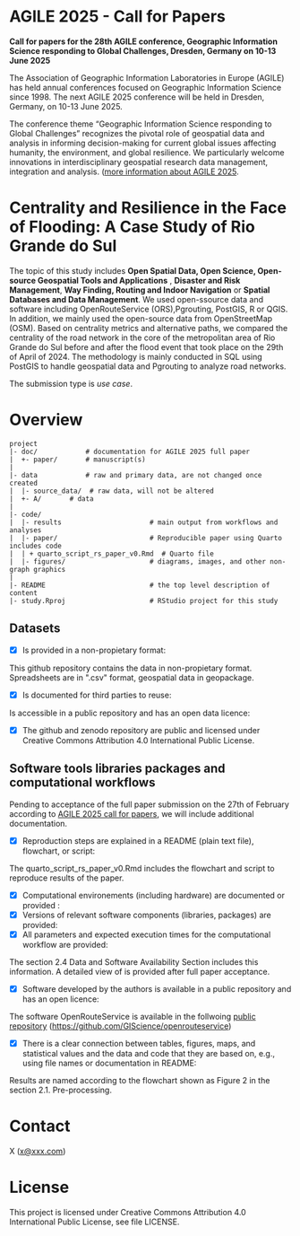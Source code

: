 # AGILE 2025 - Call for Papers
**Call for papers for the 28th AGILE conference, Geographic Information Science responding to Global Challenges, Dresden, Germany on 10-13 June 2025**

The Association of Geographic Information Laboratories in Europe (AGILE) has held annual conferences focused on Geographic Information Science since 1998. The next AGILE 2025 conference will be held in Dresden, Germany, on 10-13 June 2025.

The conference theme “Geographic Information Science responding to Global Challenges” recognizes the pivotal role of geospatial data and analysis in informing decision-making for current global issues affecting humanity, the environment, and global resilience. We particularly welcome innovations in interdisciplinary geospatial research data management, integration and analysis. ([more information about AGILE 2025](https://agile-gi.eu/conference-2025/call-for-papers-2025).

# Centrality and Resilience in the Face of Flooding: A Case Study of Rio Grande do Sul

The topic of this study includes __Open Spatial Data, Open Science, Open-source Geospatial Tools and Applications__ , __Disaster and Risk Management__, __Way Finding, Routing and Indoor Navigation__ or __Spatial Databases and Data Management__. We used open-ssource data and software including OpenRouteService (ORS),Pgrouting, PostGIS, R or QGIS. In addition, we mainly used the open-source data from OpenStreetMap (OSM). Based on centrality metrics and alternative paths, we compared the centrality of the road network in the core of the metropolitan area of Rio Grande do Sul before and after the flood event that took place on the 29th of April of 2024. The methodology is mainly conducted in SQL using PostGIS to handle geospatial data and Pgrouting to analyze road networks.

The submission type is _use case_.

# Overview

```
project
|- doc/            # documentation for AGILE 2025 full paper
|  +- paper/       # manuscript(s)
|
|- data            # raw and primary data, are not changed once created 
|  |- source_data/  # raw data, will not be altered
|  +- A/       # data
|
|- code/                           
|  |- results                      # main output from workflows and analyses
|  |- paper/                       # Reproducible paper using Quarto includes code
|  | + quarto_script_rs_paper_v0.Rmd  # Quarto file
|  |- figures/                     # diagrams, images, and other non-graph graphics
|
|- README                          # the top level description of content
|- study.Rproj                     # RStudio project for this study
```


## Datasets
- [x] Is provided in a non-propietary format:

This github repository contains the data in non-propietary format. Spreadsheets are in ".csv" format, geospatial data in geopackage.  

- [x] Is documented for third parties to reuse:

Is accessible in a public repository and has an open data licence:
- [x] The github and zenodo repository are public and licensed under Creative Commons Attribution 4.0 International Public License.

## Software tools libraries packages and computational workflows

Pending to acceptance of the full paper submission on the 27th of February according to [AGILE 2025 call for papers](https://agile-gi.eu/conference-2025/call-for-papers-2025), we will include additional documentation.
- [x] Reproduction steps are explained in a README (plain text file), flowchart, or script:

The quarto_script_rs_paper_v0.Rmd includes the flowchart and script to reproduce results of the paper.

- [x] Computational environements (including hardware) are documented or provided :
- [x] Versions of relevant software components (libraries, packages) are provided:
- [x] All parameters and expected execution times for the computational workflow are provided:

The section 2.4 Data and Software Availability Section includes this information. A detailed view of is provided after full paper acceptance.

- [x]  Software developed by the authors is available in a public repository and has an open licence:

The software OpenRouteService is available in the follwoing [public repository](https://github.com/GIScience/openrouteservice) (https://github.com/GIScience/openrouteservice)

- [x] There is a clear connection between tables, figures, maps, and statistical values and the data and code that they are based on, e.g., using file names or documentation in README:

Results are named according to the flowchart shown as Figure 2 in the section 2.1. Pre-processing.

# Contact
X (x@xxx.com)
# License
This project is licensed under Creative Commons Attribution 4.0 International Public License, see file LICENSE.
